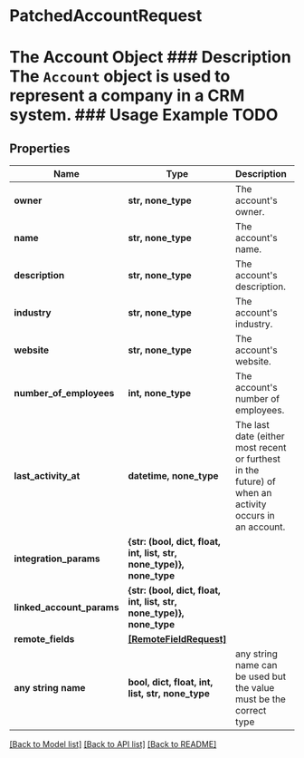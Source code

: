# PatchedAccountRequest

# The Account Object ### Description The `Account` object is used to represent a company in a CRM system. ### Usage Example TODO

## Properties

| Name                      | Type                                                                 | Description                                                                                            | Notes      |
| ------------------------- | -------------------------------------------------------------------- | ------------------------------------------------------------------------------------------------------ | ---------- |
| **owner**                 | **str, none_type**                                                   | The account&#39;s owner.                                                                               | [optional] |
| **name**                  | **str, none_type**                                                   | The account&#39;s name.                                                                                | [optional] |
| **description**           | **str, none_type**                                                   | The account&#39;s description.                                                                         | [optional] |
| **industry**              | **str, none_type**                                                   | The account&#39;s industry.                                                                            | [optional] |
| **website**               | **str, none_type**                                                   | The account&#39;s website.                                                                             | [optional] |
| **number_of_employees**   | **int, none_type**                                                   | The account&#39;s number of employees.                                                                 | [optional] |
| **last_activity_at**      | **datetime, none_type**                                              | The last date (either most recent or furthest in the future) of when an activity occurs in an account. | [optional] |
| **integration_params**    | **{str: (bool, dict, float, int, list, str, none_type)}, none_type** |                                                                                                        | [optional] |
| **linked_account_params** | **{str: (bool, dict, float, int, list, str, none_type)}, none_type** |                                                                                                        | [optional] |
| **remote_fields**         | [**[RemoteFieldRequest]**](RemoteFieldRequest.md)                    |                                                                                                        | [optional] |
| **any string name**       | **bool, dict, float, int, list, str, none_type**                     | any string name can be used but the value must be the correct type                                     | [optional] |

[[Back to Model list]](../README.md#documentation-for-models) [[Back to API list]](../README.md#documentation-for-api-endpoints) [[Back to README]](../README.md)
